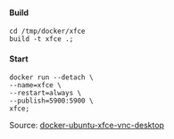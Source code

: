 #### Build
```
cd /tmp/docker/xfce
build -t xfce .;
```

#### Start
```
docker run --detach \
--name=xfce \
--restart=always \
--publish=5900:5900 \
xfce;
```



Source: [docker-ubuntu-xfce-vnc-desktop](https://github.com/welkineins/docker-ubuntu-xfce-vnc-desktop)
